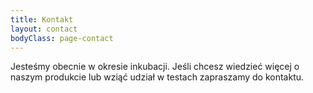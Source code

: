 ```yaml
---
title: Kontakt
layout: contact
bodyClass: page-contact
---
```


Jesteśmy obecnie w okresie inkubacji. Jeśli chcesz wiedzieć więcej o naszym produkcie lub wziąć udział w testach zapraszamy do kontaktu.

